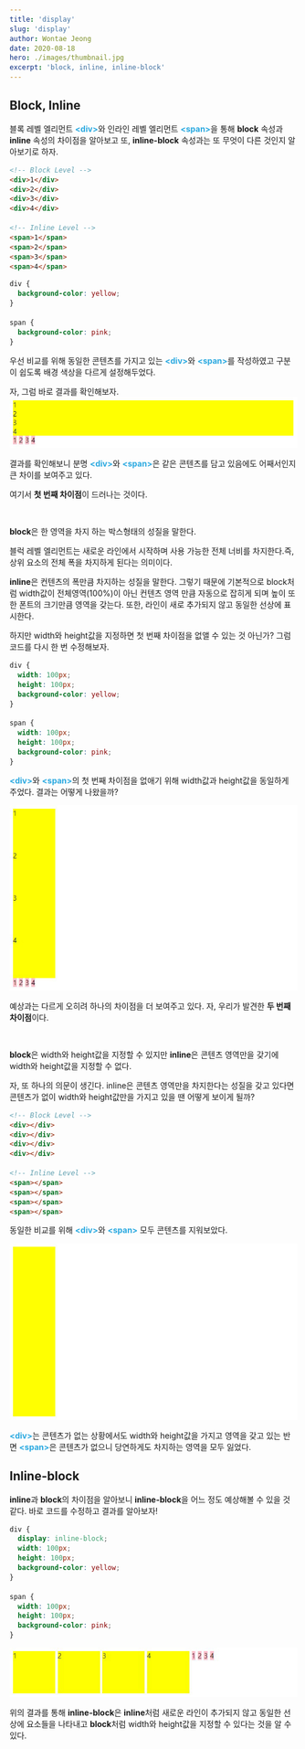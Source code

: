 ```yaml
---
title: 'display'
slug: 'display'
author: Wontae Jeong
date: 2020-08-18
hero: ./images/thumbnail.jpg
excerpt: 'block, inline, inline-block'
---
```


## Block, Inline

블록 레벨 엘리먼트 <span style="color: #2AA9E0; font-weight: bold">&lt;div&gt;</span>와 인라인 레벨 엘리먼트 <span style="color: #2AA9E0; font-weight: bold">&lt;span&gt;</span>을 통해
**block** 속성과 **inline** 속성의 차이점을 알아보고
또, **inline-block** 속성과는 또 무엇이 다른 것인지 알아보기로 하자.

```html
<!-- Block Level -->
<div>1</div>
<div>2</div>
<div>3</div>
<div>4</div>

<!-- Inline Level -->
<span>1</span>
<span>2</span>
<span>3</span>
<span>4</span>
```

```css
div {
  background-color: yellow;
}

span {
  background-color: pink;
}
```

우선 비교를 위해 동일한 콘텐츠를 가지고 있는 <span style="color: #2AA9E0; font-weight: bold">&lt;div&gt;</span>와 <span style="color: #2AA9E0; font-weight: bold">&lt;span&gt;</span>를 작성하였고
구분이 쉽도록 배경 색상을 다르게 설정해두었다.

자, 그럼 바로 결과를 확인해보자.
<img src="./images/display_1.jpg" alt="display 1" />
<br />

결과를 확인해보니 분명 <span style="color: #2AA9E0; font-weight: bold">&lt;div&gt;</span>와 <span style="color: #2AA9E0; font-weight: bold">&lt;span&gt;</span>은 같은 콘텐츠를 담고 있음에도 어째서인지 큰 차이를 보여주고 있다.

여기서 **첫 번째 차이점**이 드러나는 것이다.

<p className="box">
<br />

**block**은 한 영역을 차지 하는 박스형태의 성질을 말한다.

블럭 레벨 엘리먼트는 새로운 라인에서 시작하며 사용 가능한 전체 너비를 차지한다.즉, 상위 요소의 전체 폭을 차지하게 된다는 의미이다.

**inline**은 컨텐츠의 폭만큼 차지하는 성질을 말한다. 그렇기 때문에 기본적으로 block처럼 width값이 전체영역(100%)이 아닌 컨텐츠 영역 만큼 자동으로 잡히게 되며 높이 또한 폰트의 크기만큼 영역을 갖는다.
또한, 라인이 새로 추가되지 않고 동일한 선상에 표시한다.</p>

하지만 width와 height값을 지정하면 첫 번째 차이점을 없앨 수 있는 것 아닌가?
그럼 코드를 다시 한 번 수정해보자.

```css
div {
  width: 100px;
  height: 100px;
  background-color: yellow;
}

span {
  width: 100px;
  height: 100px;
  background-color: pink;
}
```

<p>
<span style="color: #2AA9E0; font-weight: bold">&lt;div&gt;</span>와 <span style="color: #2AA9E0; font-weight: bold">&lt;span&gt;</span>의 첫 번째 차이점을 없애기 위해 width값과 height값을 동일하게 주었다.
결과는 어떻게 나왔을까?</p>

<img src="./images/display_2.jpg" alt="display 2" />
<br/>

예상과는 다르게 오히려 하나의 차이점을 더 보여주고 있다.
자, 우리가 발견한 **두 번째 차이점**이다.

<p className="box">
<br />

**block**은 width와 height값을 지정할 수 있지만
**inline**은 콘텐츠 영역만을 갖기에 width와 height값을 지정할 수 없다.</p>

자, 또 하나의 의문이 생긴다.
inline은 콘텐츠 영역만을 차지한다는 성질을 갖고 있다면 콘텐츠가 없이
width와 height값만을 가지고 있을 땐 어떻게 보이게 될까?

```html
<!-- Block Level -->
<div></div>
<div></div>
<div></div>
<div></div>

<!-- Inline Level -->
<span></span>
<span></span>
<span></span>
<span></span>
```

동일한 비교를 위해 <span style="color: #2AA9E0; font-weight: bold">&lt;div&gt;</span>와 <span style="color: #2AA9E0; font-weight: bold">&lt;span&gt;</span> 모두 콘텐츠를 지워보았다.

<img src="./images/display_3.jpg" alt="display 3" />
<br/>

<p>
<span style="color: #2AA9E0; font-weight: bold">&lt;div&gt;</span>는 콘텐츠가 없는 상황에서도 width와 height값을 가지고 영역을 갖고 있는 반면
<span style="color: #2AA9E0; font-weight: bold">&lt;span&gt;</span>은 콘텐츠가 없으니 당연하게도 차지하는 영역을 모두 잃었다.
</p>

## Inline-block

**inline**과 **block**의 차이점을 알아보니 **inline-block**을 어느 정도 예상해볼 수 있을 것 같다.
바로 코드를 수정하고 결과를 알아보자!

```css
div {
  display: inline-block;
  width: 100px;
  height: 100px;
  background-color: yellow;
}

span {
  width: 100px;
  height: 100px;
  background-color: pink;
}
```

<img src="./images/display_4.jpg" alt="display 4" />
<br/>

위의 결과를 통해 **inline-block**은 **inline**처럼 새로운 라인이 추가되지 않고 동일한 선상에 요소들을 나타내고 **block**처럼 width와 height값을 지정할 수 있다는 것을 알 수 있다.
